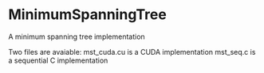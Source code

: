 # MinimumSpanningTree
A minimum spanning tree implementation

Two files are avaiable:
mst_cuda.cu is a CUDA implementation
mst_seq.c is a sequential C implementation
